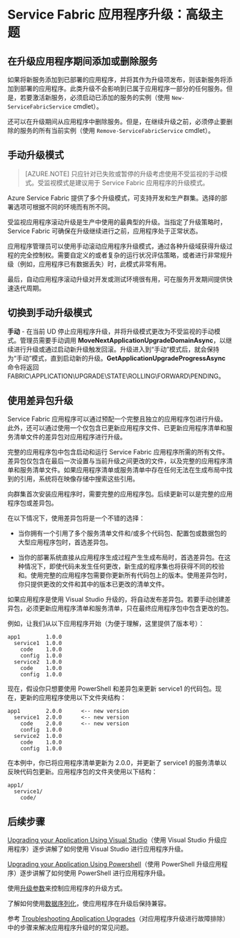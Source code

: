 <properties
   pageTitle="应用程序升级：高级主题 | Azure"
   description="本文介绍有关升级 Service Fabric 应用程序的一些高级主题。"
   services="service-fabric"
   documentationCenter=".net"
   authors="mani-ramaswamy"
   manager="timlt"
   editor=""/>  


<tags
   ms.service="service-fabric"
   ms.devlang="dotnet"
   ms.topic="article"
   ms.tgt_pltfrm="NA"
   ms.workload="NA"
   ms.date="09/14/2016"
   wacn.date="10/24/2016"
   ms.author="subramar"/>  


# Service Fabric 应用程序升级：高级主题

## 在升级应用程序期间添加或删除服务

如果将新服务添加到已部署的应用程序，并将其作为升级项发布，则该新服务将添加到部署的应用程序。此类升级不会影响到已属于应用程序一部分的任何服务。但是，若要激活新服务，必须启动已添加的服务的实例（使用 `New-ServiceFabricService` cmdlet）。

还可以在升级期间从应用程序中删除服务。但是，在继续升级之前，必须停止要删除的服务的所有当前实例（使用 `Remove-ServiceFabricService` cmdlet）。

## 手动升级模式

> [AZURE.NOTE]  只应针对已失败或暂停的升级考虑使用不受监视的手动模式。受监视模式是建议用于 Service Fabric 应用程序的升级模式。

Azure Service Fabric 提供了多个升级模式，可支持开发和生产群集。选择的部署选项可根据不同的环境而有所不同。

受监视应用程序滚动升级是生产中使用的最典型的升级。当指定了升级策略时，Service Fabric 可确保在升级继续进行之前，应用程序处于正常状态。

 应用程序管理员可以使用手动滚动应用程序升级模式，通过各种升级域获得升级过程的完全控制权。需要自定义的或者复杂的运行状况评估策略，或者进行非常规升级（例如，应用程序已有数据丢失）时，此模式非常有用。

最后，自动应用程序滚动升级对开发或测试环境很有用，可在服务开发期间提供快速迭代周期。

## 切换到手动升级模式
**手动** - 在当前 UD 停止应用程序升级，并将升级模式更改为不受监视的手动模式。管理员需要手动调用 **MoveNextApplicationUpgradeDomainAsync**，以继续进行升级或通过启动新升级触发回滚。升级进入到“手动”模式后，就会保持为“手动”模式，直到启动新的升级。**GetApplicationUpgradeProgressAsync** 命令将返回 FABRIC\\APPLICATION\\UPGRADE\\STATE\\ROLLING\\FORWARD\\PENDING。

## 使用差异包升级

Service Fabric 应用程序可以通过预配一个完整且独立的应用程序包进行升级。此外，还可以通过使用一个仅包含已更新应用程序文件、已更新应用程序清单和服务清单文件的差异包对应用程序进行升级。

完整的应用程序包中包含启动和运行 Service Fabric 应用程序所需的所有文件。差异包仅包含在最后一次设置与当前升级之间更改的文件，以及完整的应用程序清单和服务清单文件。如果应用程序清单或服务清单中存在任何无法在生成布局中找到的引用，系统将在映像存储中搜索这些引用。

向群集首次安装应用程序时，需要完整的应用程序包。后续更新可以是完整的应用程序包或差异包。

在以下情况下，使用差异包将是一个不错的选择：

* 当你拥有一个引用了多个服务清单文件和/或多个代码包、配置包或数据包的大型应用程序包时，首选差异包。

* 当你的部署系统直接从应用程序生成过程产生生成布局时，首选差异包。在这种情况下，即使代码未发生任何更改，新生成的程序集也将获得不同的校验和。使用完整的应用程序包需要你更新所有代码包上的版本。使用差异包时，你只提供更改的文件和其中的版本已更改的清单文件。

如果应用程序是使用 Visual Studio 升级的，将自动发布差异包。若要手动创建差异包，必须更新应用程序清单和服务清单，只在最终应用程序包中包含更改的包。

例如，让我们从以下应用程序开始（为便于理解，这里提供了版本号）：


	app1       	1.0.0
	  service1 	1.0.0
	    code   	1.0.0
	    config 	1.0.0
	  service2 	1.0.0
	    code   	1.0.0
	    config 	1.0.0


现在，假设你只想要使用 PowerShell 和差异包来更新 service1 的代码包。现在，更新的应用程序使用以下文件夹结构：


	app1       	2.0.0      <-- new version
	  service1 	2.0.0      <-- new version
	    code   	2.0.0      <-- new version
	    config 	1.0.0
	  service2 	1.0.0
	    code   	1.0.0
	    config 	1.0.0


在本例中，你已将应用程序清单更新为 2.0.0，并更新了 service1 的服务清单以反映代码包更新。应用程序包的文件夹使用以下结构：


	app1/
	  service1/
	    code/


## 后续步骤

[Upgrading your Application Using Visual Studio](/documentation/articles/service-fabric-application-upgrade-tutorial/)（使用 Visual Studio 升级应用程序）逐步讲解了如何使用 Visual Studio 进行应用程序升级。

[Upgrading your Application Using Powershell](/documentation/articles/service-fabric-application-upgrade-tutorial-powershell/)（使用 PowerShell 升级应用程序）逐步讲解了如何使用 PowerShell 进行应用程序升级。

使用[升级参数](/documentation/articles/service-fabric-application-upgrade-parameters/)来控制应用程序的升级方式。

了解如何使用[数据序列化](/documentation/articles/service-fabric-application-upgrade-data-serialization/)，使应用程序在升级后保持兼容。

参考 [Troubleshooting Application Upgrades](/documentation/articles/service-fabric-application-upgrade-troubleshooting/)（对应用程序升级进行故障排除）中的步骤来解决应用程序升级时的常见问题。
 

<!---HONumber=Mooncake_1017_2016-->